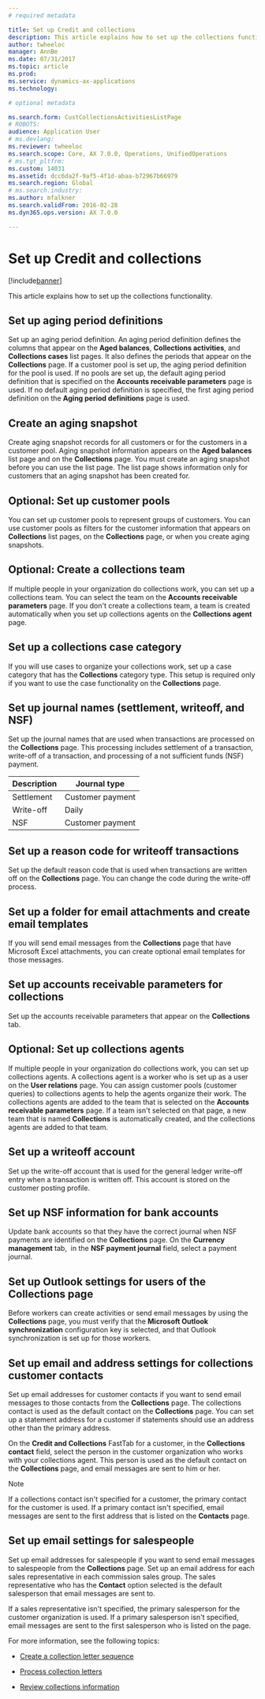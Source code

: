 ```yaml
---
# required metadata

title: Set up Credit and collections
description: This article explains how to set up the collections functionality.
author: twheeloc
manager: AnnBe
ms.date: 07/31/2017
ms.topic: article
ms.prod: 
ms.service: dynamics-ax-applications
ms.technology: 

# optional metadata

ms.search.form: CustCollectionsActivitiesListPage
# ROBOTS: 
audience: Application User
# ms.devlang: 
ms.reviewer: twheeloc
ms.search.scope: Core, AX 7.0.0, Operations, UnifiedOperations
# ms.tgt_pltfrm: 
ms.custom: 14031
ms.assetid: dcc6da2f-9af5-4f1d-abaa-b72967b66979
ms.search.region: Global
# ms.search.industry: 
ms.author: mfalkner
ms.search.validFrom: 2016-02-28
ms.dyn365.ops.version: AX 7.0.0

---
```


# Set up Credit and collections

[!include[banner](../includes/banner.md)]


This article explains how to set up the collections functionality.

Set up aging period definitions
-------------------------------

Set up an aging period definition. An aging period definition defines the columns that appear on the **Aged balances**, **Collections activities**, and **Collections cases** list pages. It also defines the periods that appear on the **Collections** page. If a customer pool is set up, the aging period definition for the pool is used. If no pools are set up, the default aging period definition that is specified on the **Accounts receivable parameters** page is used. If no default aging period definition is specified, the first aging period definition on the **Aging period definitions** page is used.

## Create an aging snapshot
Create aging snapshot records for all customers or for the customers in a customer pool. Aging snapshot information appears on the **Aged balances** list page and on the **Collections** page. You must create an aging snapshot before you can use the list page. The list page shows information only for customers that an aging snapshot has been created for.

## Optional: Set up customer pools
You can set up customer pools to represent groups of customers. You can use customer pools as filters for the customer information that appears on **Collections** list pages, on the **Collections** page, or when you create aging snapshots.

## Optional: Create a collections team
If multiple people in your organization do collections work, you can set up a collections team. You can select the team on the **Accounts receivable parameters** page. If you don't create a collections team, a team is created automatically when you set up collections agents on the **Collections agent** page.

## Set up a collections case category
If you will use cases to organize your collections work, set up a case category that has the **Collections** category type. This setup is required only if you want to use the case functionality on the **Collections** page.

## Set up journal names (settlement, writeoff, and NSF)
Set up the journal names that are used when transactions are processed on the **Collections** page. This processing includes settlement of a transaction, write-off of a transaction, and processing of a not sufficient funds (NSF) payment.

| Description | Journal type     |
|-------------|------------------|
| Settlement  | Customer payment |
| Write-off   | Daily            |
| NSF         | Customer payment |

## Set up a reason code for writeoff transactions
Set up the default reason code that is used when transactions are written off on the **Collections** page. You can change the code during the write-off process.

## Set up a folder for email attachments and create email templates
If you will send email messages from the **Collections** page that have Microsoft Excel attachments, you can create optional email templates for those messages.

## Set up accounts receivable parameters for collections
Set up the accounts receivable parameters that appear on the **Collections** tab.

## Optional: Set up collections agents
If multiple people in your organization do collections work, you can set up collections agents. A collections agent is a worker who is set up as a user on the **User relations** page. You can assign customer pools (customer queries) to collections agents to help the agents organize their work. The collections agents are added to the team that is selected on the **Accounts receivable parameters** page. If a team isn't selected on that page, a new team that is named **Collections** is automatically created, and the collections agents are added to that team.

## Set up a writeoff account
Set up the write-off account that is used for the general ledger write-off entry when a transaction is written off. This account is stored on the customer posting profile.

## Set up NSF information for bank accounts
Update bank accounts so that they have the correct journal when NSF payments are identified on the **Collections** page. On the **Currency management** tab,  in the **NSF payment journal** field, select a payment journal.

## Set up Outlook settings for users of the Collections page
Before workers can create activities or send email messages by using the **Collections** page, you must verify that the **Microsoft Outlook synchronization** configuration key is selected, and that Outlook synchronization is set up for those workers.

## Set up email and address settings for collections customer contacts
Set up email addresses for customer contacts if you want to send email messages to those contacts from the **Collections** page. The collections contact is used as the default contact on the **Collections** page. You can set up a statement address for a customer if statements should use an address other than the primary address. 

On the **Credit and Collections** FastTab for a customer, in the **Collections contact** field, select the person in the customer organization who works with your collections agent. This person is used as the default contact on the **Collections** page, and email messages are sent to him or her. 

> [!NOTE] 
> If a collections contact isn't specified for a customer, the primary contact for the customer is used. If a primary contact isn't specified, email messages are sent to the first address that is listed on the **Contacts** page.

## Set up email settings for salespeople
Set up email addresses for salespeople if you want to send email messages to salespeople from the **Collections** page. Set up an email address for each sales representative in each commission sales group. The sales representative who has the **Contact** option selected is the default salesperson that email messages are sent to. 

If a sales representative isn't specified, the primary salesperson for the customer organization is used. If a primary salesperson isn't specified, email messages are sent to the first salesperson who is listed on the page.


For more information, see the following topics:

 - [Create a collection letter sequence](tasks/create-collection-letter-sequence.md)
 
 - [Process collection letters](tasks/process-collection-letters.md)
 
 - [Review collections information](tasks/review-collections-information.md)


